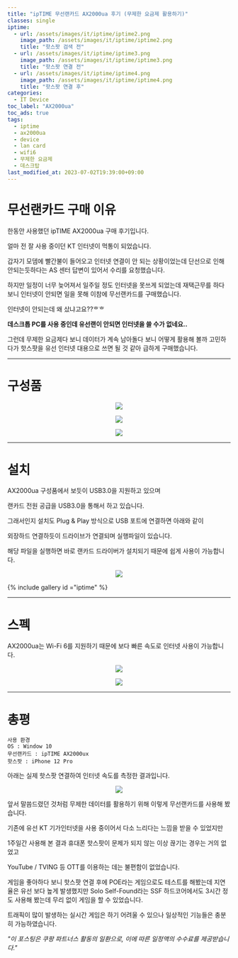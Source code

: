 ```yaml
---
title: "ipTIME 무선랜카드 AX2000ua 후기 (무제한 요금제 활용하기)"
classes: single
iptime:
  - url: /assets/images/it/iptime/iptime2.png
    image_path: /assets/images/it/iptime/iptime2.png
    title: "핫스팟 검색 전"
  - url: /assets/images/it/iptime/iptime3.png
    image_path: /assets/images/it/iptime/iptime3.png
    title: "핫스팟 연결 전"
  - url: /assets/images/it/iptime/iptime4.png
    image_path: /assets/images/it/iptime/iptime4.png
    title: "핫스팟 연결 후"
categories:
  - IT Device
toc_label: "AX2000ua"
toc_ads: true
tags:
  - iptime
  - ax2000ua
  - device
  - lan card
  - wifi6
  - 무제한 요금제
  - 데스크탑
last_modified_at: 2023-07-02T19:39:00+09:00
---
```


# 무선랜카드 구매 이유

한동안 사용했던 ipTIME AX2000ua 구매 후기입니다.

얼마 전 잘 사용 중이던 KT 인터넷이 먹통이 되었습니다.

갑자기 모뎀에 빨간불이 들어오고 인터넷 연결이 안 되는 상황이었는데
단선으로 인해 안되는듯하다는 AS 센터 답변이 있어서 수리를 요청했습니다.

하지만 일정이 너무 늦어져서 일주일 정도 인터넷을 못쓰게 되었는데
재택근무를 하다 보니 인터넷이 안되면 일을 못해 이참에 무선랜카드를 구매했습니다.

인터넷이 안되는데 왜 샀냐고요??ᄒᄒ

**데스크톱 PC를 사용 중인데 유선랜이 안되면 인터넷을 쓸 수가 없네요..**

그런데 무제한 요금제다 보니 데이터가 계속 남아돌다 보니 어떻게 활용해 볼까
고민하다가 핫스팟을 유선 인터넷 대용으로 쓰면 될 것 같아 급하게 구매했습니다.

<script src="https://ads-partners.coupang.com/g.js"></script>
<script>
	new PartnersCoupang.G({"id":676640,"template":"carousel","trackingCode":"AF9040389","width":"600","height":"140","tsource":""});
</script>

---

# 구성품

<p align="center">
  <img src='{{ "/assets/images/it/iptime/iptime0.jpeg" | absolute_url }}'>
</p>

<p align="center">
  <img src='{{ "/assets/images/it/iptime/iptime1.jpeg" | absolute_url }}'>
</p>

<p align="center">
  <img src='{{ "/assets/images/it/iptime/iptime2.jpeg" | absolute_url }}'>
</p>


---

# 설치

AX2000ua 구성품에서 보듯이 USB3.0을 지원하고 있으며

랜카드 전원 공급을 USB3.0을 통해서 하고 있습니다.

그래서인지 설치도 Plug & Play 방식으로 USB 포트에 연결하면 아래와 같이

외장하드 연결하듯이 드라이브가 연결되며 실행파일이 있습니다.

해당 파일을 실행하면 바로 랜카드 드라이버가 설치되기 때문에 쉽게 사용이 가능합니다.

<p align="center">
  <img src='{{ "/assets/images/it/iptime/iptime1.png" | absolute_url }}'>
</p>

{% include gallery id ="iptime" %}

<script src="https://ads-partners.coupang.com/g.js"></script>
<script>
	new PartnersCoupang.G({"id":676640,"template":"carousel","trackingCode":"AF9040389","width":"600","height":"140","tsource":""});
</script>

---

# 스펙

AX2000ua는 Wi-Fi 6를 지원하기 때문에 보다 빠른 속도로 인터넷 사용이 가능합니다.

<p align="center">
  <img src='{{ "/assets/images/it/iptime/iptime5.jpg" | absolute_url }}'>
</p>

<p align="center">
  <img src='{{ "/assets/images/it/iptime/iptime6.png" | absolute_url }}'>
</p>

---

# 총평

```
사용 환경
OS : Window 10
무선랜카드 : ipTIME AX2000ux
핫스팟 : iPhone 12 Pro
```

아래는 실제 핫스팟 연결하여 인터넷 속도를 측정한 결과입니다.

<p align="center">
  <img src='{{ "/assets/images/it/iptime/iptime7.png" | absolute_url }}'>
</p>

앞서 말씀드렸던 것처럼 무제한 데이터를 활용하기 위해 이렇게 무선랜카드를 사용해 봤습니다.

기존에 유선 KT 기가인터넷을 사용 중이어서 다소 느리다는 느낌을 받을 수 있었지만

1주일간 사용해 본 결과 휴대폰 핫스팟이 문제가 되지 않는 이상 끊기는 경우는 거의 없었고

YouTube / TVING 등 OTT를 이용하는 데는 불편함이 없었습니다.

게임을 좋아하다 보니 핫스팟 연결 후에 POE라는 게임으로도 테스트를 해봤는데
지연율은 유선 보다 높게 발생했지만
Solo Self-Found라는 SSF 하드코어에서도 3시간 정도 사용해 봤는데 무리 없이 게임을 할 수 있었습니다.

트래픽이 많이 발생하는 실시간 게임은 하기 어려울 수 있으나 일상적인 기능들은 충분히 가능하였습니다.

<script src="https://ads-partners.coupang.com/g.js"></script>
<script>
	new PartnersCoupang.G({"id":676640,"template":"carousel","trackingCode":"AF9040389","width":"600","height":"140","tsource":""});
</script>

*"이 포스팅은 쿠팡 파트너스 활동의 일환으로, 이에 따른 일정액의 수수료를 제공받습니다."*